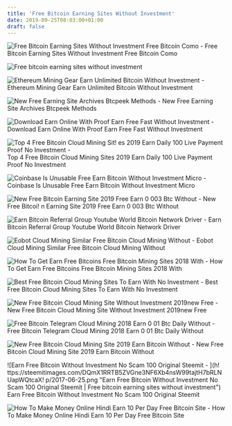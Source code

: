```yaml
---
title: 'Free Bitcoin Earning Sites Without Investment'
date: 2019-09-25T08:03:00+01:00
draft: false
---
```


![Free Bitcoin Earning Sites Without Investment Free Bitcoin Como - ](https://3mgj4y44nc15fnv8d303d8zb-wpengine.netdna-ssl.com/wp-content/uploads/2019/02/image4-27.png "Free Bitcoin Earning Sites Without Investment Free Bitcoin Como | Free bitcoin earning sites without investment") Free Bitcoin Earning Sites Without Investment Free Bitcoin Como

![Free bitcoin earning sites without investment](http://crywnews.com/wp-content/uploads/2018/05/1526890351_maxresdefault-1024x576.jpg "Free bitcoin earning sites without investment") 

![Ethereum Mining Gear Earn Unlimited Bitcoin Without Investment - ](https://cdn-images-1.medium.com/max/1200/1*RDL8HB0WFYdeIcleU3mIGA.png "Ethereum Mining Gear Earn Unlimited Bitcoin Without Investment | Free bitcoin earning sites without investment") Ethereum Mining Gear Earn Unlimited Bitcoin Without Investment

![New Free Earning Site Archives Btcpeek Methods - ](http://blog.btcpeek.com/wp-content/uploads/2019/07/New-Free-Bitcoin-Earning-Site-2019-Earn-Daily-10-370x240.jpg "New Free Earning Site Archives Btcpeek Methods | Free bitcoin earning sites without investment") New Free Earning Site Archives Btcpeek Methods

![Download Earn Online With Proof Earn Free Fast Without Investment - ](http://img.youtube.com/vi/7JHNrthgbUc/hqdefault.jpg "Download Earn Online With Proof Earn Free Fast Without Investment | Free bitcoin earning sites without investment") Download Earn Online With Proof Earn Free Fast Without Investment

![Top 4 Free Bitcoin Cloud Mining Sit!   es 2019 Earn Daily 100 Live Payment Proof No Investment - ](https://i.ytimg.com/vi/dRgvwfflT9w/maxresdefault.jpg) Top 4 Free Bitcoin Cloud Mining Sites 2019 Earn Daily 100 Live Payment Proof No Investment

![Coinbase Is Unusable Free Earn Bitcoin Without Investment Micro - ](https://steemitimages.com/640x0/https://i.groupme.com/480x391.png.1fdd24e567a746689c211c3f55007864 "Coinbase Is Unusable Free Earn Bitcoin Without Investment Micro | Free bitcoin earning sites without investment") Coinbase Is Unusable Free Earn Bitcoin Without Investment Micro

![New Free Bitcoin Earning Site 2019 Free Earn 0 003 Btc Without - ](https://hmp3.ru/upload/220/XyVJ_16fRsEt2Y242Feujg.jpg "New Free Bitcoin Earning Site 2019 Free Earn 0 003 Btc Without | Free bitcoin earning sites without investment") New Free Bitcoi! n Earning Site 2019 Free Earn 0 003 Btc Without

![Earn Bitcoin Referral Group Youtube World Bitcoin Network Driver - ](http://btc-sites.com/onewebmedia/freebtcinteresthowtoo.jpg "Earn Bitcoin Referral Group Youtube World Bitcoin Network Driver | Free bitcoin earning sites without investment") Earn Bitcoin Referral Group Youtube World Bitcoin Network Driver

![Eobot Cloud Mining Similar Free Bitcoin Cloud Mining Without - ](https://i.ytimg.com/vi/ITqgslduXOw/maxresdefault.jpg "Eobot Cloud Mining Similar Free Bitcoin Cloud Mining Without | Free bitcoin earning sites without investment") Eobot Cloud Mining Similar Free Bitcoin Cloud Mining Without

![How To Get Earn Free Bitcoins Free Bitcoin Mining Sites 2018 With - ](https://i3.ytimg.com/vi/UNe4xSH5tt8/mqdefault.jpg) How To Get Earn Free Bitcoins Free Bitcoin Mining Sites 2018 With

![Best Free Bitcoin Cloud Mining Sites To Earn With No Investment - ](https://4.bp.blogspot.com/-kEOUAetiD9o/XHozs3ghIFI/AAAAAAAAAvc/AjVfNQjyGb4nfor579u8tpZ7ydlidowLgCLcBGAs/s1600/cloud%2Bminingorigi.png "Best Free Bitcoin Cloud Mining Sites To Earn With No Investment | Free bitcoin earning sites without investment") Best Free Bitcoin Cloud Mining Sites To Earn With No Investment

![New Free Bitcoin Cloud Mining Site Without Investment 2019new Free - ](https://upcrypto.org/wp-content/uploads/2019/05/new-free-bitcoin-cloud-mining-site-without-investment-2019new-free-bitcoin-mining-sitepayment-prof.jpg "New Free Bitcoin Cloud Mining Site Without Investment 2019new Free | Free bitcoin earning sites without investment") New Free Bitcoin Cloud Mining Site Without Investment 2019new Free

![Free Bitcoin Telegram Cloud Mining 2018 Earn 0 01 Btc Daily Without - ](http://wtokensw.com/wp-content/uploads/2018/09/ccryptafoto1536131219_maxresdefault-1024x576.jpg "Free Bitcoin Telegram Cloud Mining 2018 Earn 0 01 Btc Daily Without | Free bitcoin earning sites without investment") Free Bitcoin Telegram Cloud Mining 2018 Earn 0 01 Btc Daily Without

![New Free Bitcoin Cloud Mining Site 2019 Earn Bitcoin Without - ](https://owl.sg/wp-content/uploads/2019/02/new-free-bitcoin-cloud-mining-site-2019-earn-bitcoin-without-investment_5c737f18a27d8.jpeg "New Free Bitcoin Cloud Mining Site 2019 Earn Bitcoin Without | Free bitcoin earning sites without investment") New Free Bitcoin Cloud Mining Site 2019 Earn Bitcoin Without

![Earn Free Bitcoin Without Investment No Scam 100 Original Steemit - ](h!   ttps://steemitimages.com/DQmX1RRTB5ZVGne3NF6Xb4nsW99tajtH7bRLNUapWQtcaX!   p/2017-06-25.png "Earn Free Bitcoin Without Investment No Scam 100 Original Steemit | Free bitcoin earning sites without investment") Earn Free Bitcoin Without Investment No Scam 100 Original Steemit

![How To Make Money Online Hindi Earn 10 Per Day Free Bitcoin Site - ](https://4.bp.blogspot.com/--bF9NMVwuwk/XLPzqvxpxeI/AAAAAAAAAGo/x4wrqCM8Jkgn19h95XZETBxV0PEzivX9ACLcBGAs/s1600/as.png "How To Make Money Online Hindi Earn 10 Per Day Free Bitcoin Site | Free bitcoin earning sites without investment") How To Make Money Online Hindi Earn 10 Per Day Free Bitcoin Site